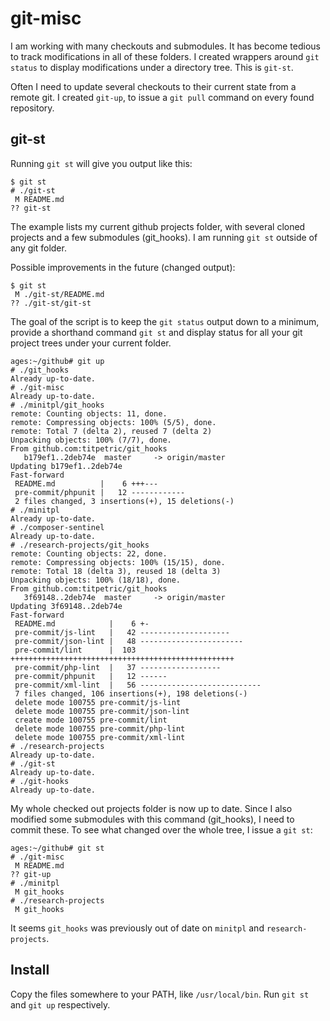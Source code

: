 git-misc
========

I am working with many checkouts and submodules. It has become tedious to track
modifications in all of these folders. I created wrappers around `git status`
to display modifications under a directory tree. This is `git-st`.

Often I need to update several checkouts to their current state from a remote
git. I created `git-up`, to issue a `git pull` command on every found repository.


git-st
------

Running `git st` will give you output like this:

```
$ git st
# ./git-st
 M README.md
?? git-st
```

The example lists my current github projects folder, with several cloned projects
and a few submodules (git_hooks). I am running `git st` outside of any git folder.

Possible improvements in the future (changed output):
```
$ git st
 M ./git-st/README.md
?? ./git-st/git-st
```

The goal of the script is to keep the `git status` output down to a minimum,
provide a shorthand command `git st` and display status for all your git
project trees under your current folder.

```
ages:~/github# git up
# ./git_hooks
Already up-to-date.
# ./git-misc
Already up-to-date.
# ./minitpl/git_hooks
remote: Counting objects: 11, done.
remote: Compressing objects: 100% (5/5), done.
remote: Total 7 (delta 2), reused 7 (delta 2)
Unpacking objects: 100% (7/7), done.
From github.com:titpetric/git_hooks
   b179ef1..2deb74e  master     -> origin/master
Updating b179ef1..2deb74e
Fast-forward
 README.md          |    6 +++---
 pre-commit/phpunit |   12 ------------
 2 files changed, 3 insertions(+), 15 deletions(-)
# ./minitpl
Already up-to-date.
# ./composer-sentinel
Already up-to-date.
# ./research-projects/git_hooks
remote: Counting objects: 22, done.
remote: Compressing objects: 100% (15/15), done.
remote: Total 18 (delta 3), reused 18 (delta 3)
Unpacking objects: 100% (18/18), done.
From github.com:titpetric/git_hooks
   3f69148..2deb74e  master     -> origin/master
Updating 3f69148..2deb74e
Fast-forward
 README.md            |    6 +-
 pre-commit/js-lint   |   42 --------------------
 pre-commit/json-lint |   48 -----------------------
 pre-commit/lint      |  103 ++++++++++++++++++++++++++++++++++++++++++++++++++
 pre-commit/php-lint  |   37 ------------------
 pre-commit/phpunit   |   12 ------
 pre-commit/xml-lint  |   56 ---------------------------
 7 files changed, 106 insertions(+), 198 deletions(-)
 delete mode 100755 pre-commit/js-lint
 delete mode 100755 pre-commit/json-lint
 create mode 100755 pre-commit/lint
 delete mode 100755 pre-commit/php-lint
 delete mode 100755 pre-commit/xml-lint
# ./research-projects
Already up-to-date.
# ./git-st
Already up-to-date.
# ./git-hooks
Already up-to-date.
```

My whole checked out projects folder is now up to date. Since I also
modified some submodules with this command (git_hooks), I need to
commit these. To see what changed over the whole tree, I issue a `git st`:

```
ages:~/github# git st
# ./git-misc
 M README.md
?? git-up
# ./minitpl
 M git_hooks
# ./research-projects
 M git_hooks
```

It seems `git_hooks` was previously out of date on `minitpl` and `research-projects`.

Install
-------

Copy the files somewhere to your PATH, like `/usr/local/bin`.
Run `git st` and `git up` respectively.